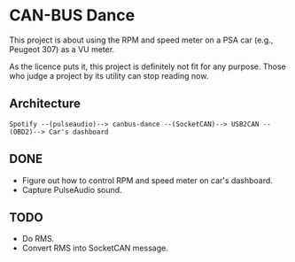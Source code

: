 CAN-BUS Dance
=============
This project is about using the RPM and speed meter on a PSA car (e.g., Peugeot 307) as a VU meter.

As the licence puts it, this project is definitely not fit for any purpose. Those who judge a project by its utility can stop reading now.

Architecture
------------

```
Spotify --(pulseaudio)--> canbus-dance --(SocketCAN)--> USB2CAN --(OBD2)--> Car's dashboard
```

DONE
----
* Figure out how to control RPM and speed meter on car's dashboard.
* Capture PulseAudio sound.

TODO
----
* Do RMS.
* Convert RMS into SocketCAN message.
